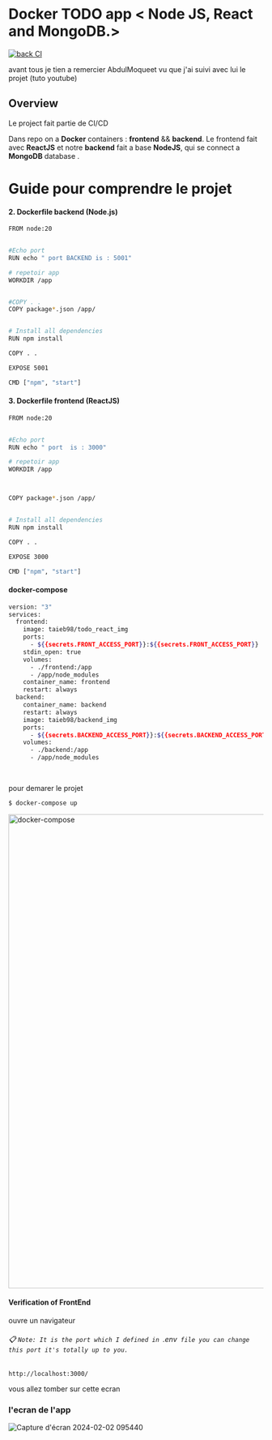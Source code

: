# Docker TODO app < Node JS, React and MongoDB.>
[![back CI](https://github.com/taiebrafik1998/todolist_ci_cd/actions/workflows/back.yml/badge.svg?branch=main)](https://github.com/taiebrafik1998/todolist_ci_cd/actions/workflows/back.yml)

 avant tous je tien a remercier AbdulMoqueet vu que j'ai suivi avec lui le projet (tuto youtube)

 ## Overview

Le project fait partie de  CI/CD 

Dans repo on a **Docker** containers : **frontend** && **backend**. Le frontend fait avec **ReactJS** et  notre  **backend** fait a base  **NodeJS**, qui se connect  a **MongoDB** database .

# Guide pour comprendre le projet



#### 2. Dockerfile backend (Node.js) 



```bash
FROM node:20


#Echo port
RUN echo " port BACKEND is : 5001"

# repetoir app
WORKDIR /app


#COPY . .
COPY package*.json /app/


# Install all dependencies
RUN npm install

COPY . .

EXPOSE 5001

CMD ["npm", "start"]
```
#### 3. Dockerfile frontend (ReactJS) 



```bash
FROM node:20


#Echo port
RUN echo " port  is : 3000"

# repetoir app
WORKDIR /app



COPY package*.json /app/


# Install all dependencies
RUN npm install

COPY . .

EXPOSE 3000

CMD ["npm", "start"]

```

#### docker-compose
```bash
version: "3"
services:
  frontend:
    image: taieb98/todo_react_img
    ports:
      - ${{secrets.FRONT_ACCESS_PORT}}:${{secrets.FRONT_ACCESS_PORT}}
    stdin_open: true
    volumes:
      - ./frontend:/app
      - /app/node_modules
    container_name: frontend
    restart: always
  backend:
    container_name: backend
    restart: always
    image: taieb98/backend_img
    ports:
      - ${{secrets.BACKEND_ACCESS_PORT}}:${{secrets.BACKEND_ACCESS_PORT}}
    volumes:
      - ./backend:/app
      - /app/node_modules
    
 

```

pour demarer le projet 

```bash
$ docker-compose up
```

<img width="936" alt="docker-compose" src="https://github.com/taiebrafik1998/todolist_ci_cd/assets/84631421/f3e296b8-01fc-40a1-acd8-84b399f332d9">

####  Verification of FrontEnd

ouvre un navigateur

###### :clipboard: `Note: It is the port which I defined in `.env` file you can change this port it's totally up to you.`

```
http://localhost:3000/
```


vous allez tomber sur cette ecran


### l'ecran de l'app
![Capture d'écran 2024-02-02 095440](https://github.com/taiebrafik1998/todolist_ci_cd/assets/84631421/8cbf25c3-9241-465a-bb22-57a2ba7ed39a)
